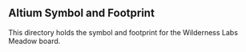 ## Altium Symbol and Footprint

This directory holds the symbol and footprint for the Wilderness Labs Meadow board.
